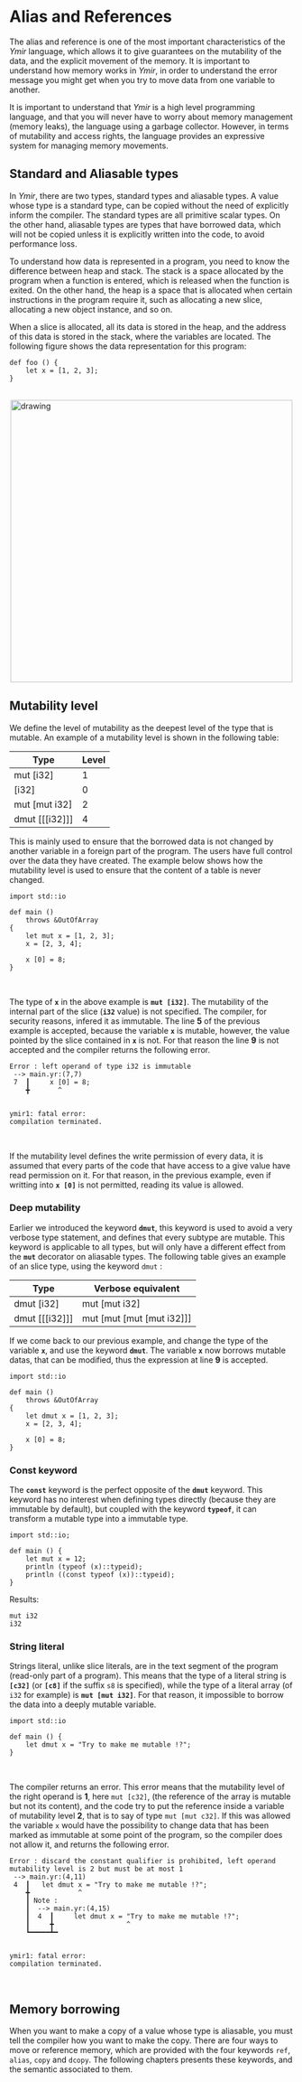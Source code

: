 # Alias and References


The alias and reference is one of the most important characteristics
of the *Ymir* language, which allows it to give guarantees on the
mutability of the data, and the explicit movement of the memory. It is
important to understand how memory works in *Ymir*, in order to
understand the error message you might get when you try to move data
from one variable to another.

It is important to understand that *Ymir* is a high level
programming language, and that you will never have to worry about
memory management (memory leaks), the language using a garbage
collector. However, in terms of mutability and access rights, the
language provides an expressive system for managing memory movements.

## Standard and Aliasable types

In *Ymir*, there are two types, standard types and aliasable
types. A value whose type is a standard type, can be copied without
the need of explicitly inform the compiler. The standard types are all
primitive scalar types. On the other hand, aliasable types are types
that have borrowed data, which will not be copied unless it is
explicitly written into the code, to avoid performance loss.

To understand how data is represented in a program, you need to know
the difference between heap and stack. The stack is a space allocated
by the program when a function is entered, which is released when the
function is exited. On the other hand, the heap is a space that is
allocated when certain instructions in the program require it, such as
allocating a new slice, allocating  a new object instance, and so on.

When a slice is allocated, all its data is stored in the heap, and the
address of this data is stored in the stack, where the variables are
located. The following figure shows the data representation for this
program:

```ymir
def foo () {
	let x = [1, 2, 3];
}
```

<br>

<img src="https://gnu-ymir.github.io/Documentations/en/advanced/memory_x_foo.png" alt="drawing" height="500" style="display: block; margin-left: auto;  margin-right: auto;">

## Mutability level 

We define the level of mutability as the deepest level of the type
that is mutable. An example of a mutability level is shown in the
following table:

| Type | Level |
| --- | --- |
| mut [i32] | 1 |
| [i32] | 0 |
| mut [mut i32] | 2 |
| dmut [[[i32]]] | 4 |

This is mainly used to ensure that the borrowed data is not changed by
another variable in a foreign part of the program. The users have full
control over the data they have created. The example below shows
how the mutability level is used to ensure that the content of a
table is never changed.

```ymir
import std::io

def main () 
	throws &OutOfArray
{
	let mut x = [1, 2, 3];
	x = [2, 3, 4];

	x [0] = 8;
}
```

<br>

The type of **`x`** in the above example is **`mut [i32]`**. The
mutability of the internal part of the slice (**`i32`** value) is not
specified. The compiler, for security reasons, infered it as
immutable. The line **5** of the previous example is accepted, because
the variable **`x`** is mutable, however, the value pointed by the
slice contained in **`x`** is not. For that reason the line **9** is
not accepted and the compiler returns the following error.

```error
Error : left operand of type i32 is immutable
 --> main.yr:(7,7)
 7  ┃     x [0] = 8;
    ╋       ^


ymir1: fatal error: 
compilation terminated.
```

<br>

If the mutability level defines the write permission of every data, it
is assumed that every parts of the code that have access to a give
value have read permission on it. For that reason, in the previous
example, even if writting into **`x [0]`** is not permitted, reading
its value is allowed.

### Deep mutability

Earlier we introduced the keyword **`dmut`**, this keyword is used to
avoid a very verbose type statement, and defines that every subtype
are mutable. This keyword is applicable to all types, but will only
have a different effect from the **`mut`** decorator on aliasable
types. The following table gives an example of an slice type, using
the keyword `dmut` :

| Type | Verbose equivalent |
| --- | --- |
| dmut [i32] | mut [mut i32] |
| dmut [[[i32]]] | mut [mut [mut [mut i32]]] |


If we come back to our previous example, and change the type of the
variable **`x`**, and use the keyword **`dmut`**. The variable **`x`**
now borrows mutable datas, that can be modified, thus the expression
at line **9** is accepted.

```ymir
import std::io

def main () 
	throws &OutOfArray
{
	let dmut x = [1, 2, 3];
	x = [2, 3, 4];
	
	x [0] = 8;
}
```

### Const keyword

The **`const`** keyword is the perfect opposite of the **`dmut`**
keyword. This keyword has no interest when defining types directly
(because they are immutable by default), but coupled with the keyword
**`typeof`**, it can transform a mutable type into a immutable type.

```ymir
import std::io;

def main () {
	let mut x = 12;
	println (typeof (x)::typeid);
	println ((const typeof (x))::typeid);
}
```
Results:
```
mut i32
i32
```

### String literal 

Strings literal, unlike slice literals, are in the text segment of the
program (read-only part of a program). This means that the type of a
literal string is **`[c32]`** (or **`[c8]`** if the suffix `s8` is
specified), while the type of a literal array (of `i32` for example)
is **`mut [mut i32]`**. For that reason, it impossible to borrow the
data into a deeply mutable variable.

```ymir
import std::io

def main () {
	let dmut x = "Try to make me mutable !?";
}
```

<br>

The compiler returns an error. This error means that the mutability
level of the right operand is **1**, here `mut [c32]`, (the reference
of the array is mutable but not its content), and the code try to put
the reference inside a variable of mutability level **2**, that is to
say of type `mut [mut c32]`. If this was allowed the variable `x`
would have the possibility to change data that has been marked as
immutable at some point of the program, so the compiler does not allow
it, and returns the following error.

```error
Error : discard the constant qualifier is prohibited, left operand mutability level is 2 but must be at most 1
 --> main.yr:(4,11)
 4  ┃ 	let dmut x = "Try to make me mutable !?";
    ╋ 	         ^
    ┃ Note : 
    ┃  --> main.yr:(4,15)
    ┃  4  ┃ 	let dmut x = "Try to make me mutable !?";
    ┃     ╋ 	             ^
    ┗━━━━━┻━ 


ymir1: fatal error: 
compilation terminated.
```

<br>

## Memory borrowing

When you want to make a copy of a value whose type is aliasable, you
must tell the compiler how you want to make the copy. There are four
ways to move or reference memory, which are provided with the four
keywords `ref`, `alias`, `copy` and `dcopy`. The following chapters
presents these keywords, and the semantic associated to them.

